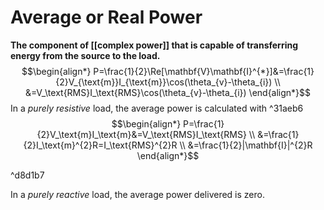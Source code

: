 # Average or Real Power
**The component of [[complex power]] that is capable of transferring energy from the source to the load.**
$$\begin{align*}
P=\frac{1}{2}\Re[\mathbf{V}\mathbf{I}^{*}]&=\frac{1}{2}V_{\text{m}}I_{\text{m}}\cos(\theta_{v}-\theta_{i}) \\
&=V_\text{RMS}I_\text{RMS}\cos(\theta_{v}-\theta_{i})
\end{align*}$$
In a *purely resistive* load, the average power is calculated with ^31aeb6
$$\begin{align*}
P=\frac{1}{2}V_\text{m}I_\text{m}&=V_\text{RMS}I_\text{RMS} \\
&=\frac{1}{2}I_\text{m}^{2}R=I_\text{RMS}^{2}R \\
&=\frac{1}{2}|\mathbf{I}|^{2}R
\end{align*}$$

^d8d1b7

In a *purely reactive* load, the average power delivered is zero.
